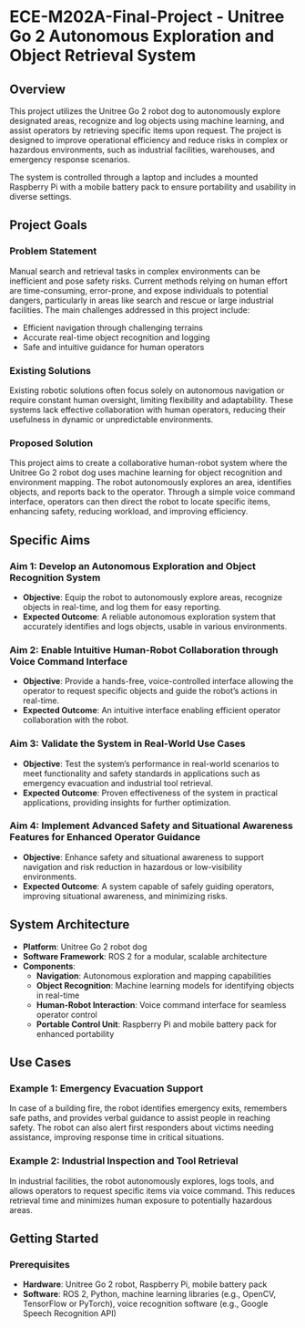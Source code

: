 # ECE-M202A-Final-Project - Unitree Go 2 Autonomous Exploration and Object Retrieval System

## Overview
This project utilizes the Unitree Go 2 robot dog to autonomously explore designated areas, recognize and log objects using machine learning, and assist operators by retrieving specific items upon request. The project is designed to improve operational efficiency and reduce risks in complex or hazardous environments, such as industrial facilities, warehouses, and emergency response scenarios.

The system is controlled through a laptop and includes a mounted Raspberry Pi with a mobile battery pack to ensure portability and usability in diverse settings.

## Project Goals
### Problem Statement
Manual search and retrieval tasks in complex environments can be inefficient and pose safety risks. Current methods relying on human effort are time-consuming, error-prone, and expose individuals to potential dangers, particularly in areas like search and rescue or large industrial facilities. The main challenges addressed in this project include:
- Efficient navigation through challenging terrains
- Accurate real-time object recognition and logging
- Safe and intuitive guidance for human operators

### Existing Solutions
Existing robotic solutions often focus solely on autonomous navigation or require constant human oversight, limiting flexibility and adaptability. These systems lack effective collaboration with human operators, reducing their usefulness in dynamic or unpredictable environments.

### Proposed Solution
This project aims to create a collaborative human-robot system where the Unitree Go 2 robot dog uses machine learning for object recognition and environment mapping. The robot autonomously explores an area, identifies objects, and reports back to the operator. Through a simple voice command interface, operators can then direct the robot to locate specific items, enhancing safety, reducing workload, and improving efficiency.

## Specific Aims
### Aim 1: Develop an Autonomous Exploration and Object Recognition System
- **Objective**: Equip the robot to autonomously explore areas, recognize objects in real-time, and log them for easy reporting.
- **Expected Outcome**: A reliable autonomous exploration system that accurately identifies and logs objects, usable in various environments.

### Aim 2: Enable Intuitive Human-Robot Collaboration through Voice Command Interface
- **Objective**: Provide a hands-free, voice-controlled interface allowing the operator to request specific objects and guide the robot’s actions in real-time.
- **Expected Outcome**: An intuitive interface enabling efficient operator collaboration with the robot.

### Aim 3: Validate the System in Real-World Use Cases
- **Objective**: Test the system’s performance in real-world scenarios to meet functionality and safety standards in applications such as emergency evacuation and industrial tool retrieval.
- **Expected Outcome**: Proven effectiveness of the system in practical applications, providing insights for further optimization.

### Aim 4: Implement Advanced Safety and Situational Awareness Features for Enhanced Operator Guidance
- **Objective**: Enhance safety and situational awareness to support navigation and risk reduction in hazardous or low-visibility environments.
- **Expected Outcome**: A system capable of safely guiding operators, improving situational awareness, and minimizing risks.

## System Architecture
- **Platform**: Unitree Go 2 robot dog
- **Software Framework**: ROS 2 for a modular, scalable architecture
- **Components**:
  - **Navigation**: Autonomous exploration and mapping capabilities
  - **Object Recognition**: Machine learning models for identifying objects in real-time
  - **Human-Robot Interaction**: Voice command interface for seamless operator control
  - **Portable Control Unit**: Raspberry Pi and mobile battery pack for enhanced portability

## Use Cases
### Example 1: Emergency Evacuation Support
In case of a building fire, the robot identifies emergency exits, remembers safe paths, and provides verbal guidance to assist people in reaching safety. The robot can also alert first responders about victims needing assistance, improving response time in critical situations.

### Example 2: Industrial Inspection and Tool Retrieval
In industrial facilities, the robot autonomously explores, logs tools, and allows operators to request specific items via voice command. This reduces retrieval time and minimizes human exposure to potentially hazardous areas.

## Getting Started
### Prerequisites
- **Hardware**: Unitree Go 2 robot, Raspberry Pi, mobile battery pack
- **Software**: ROS 2, Python, machine learning libraries (e.g., OpenCV, TensorFlow or PyTorch), voice recognition software (e.g., Google Speech Recognition API)
